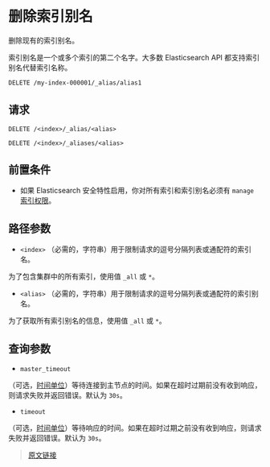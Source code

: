 # 删除索引别名

删除现有的索引别名。

索引别名是一个或多个索引的第二个名字。大多数 Elasticsearch API 都支持索引别名代替索引名称。

```bash
DELETE /my-index-000001/_alias/alias1
```

## 请求

`DELETE /<index>/_alias/<alias>`

`DELETE /<index>/_aliases/<alias>`

## 前置条件

- 如果 Elasticsearch 安全特性启用，你对所有索引和索引别名必须有 `manage` [索引权限](/secure_the_elastic_statck/user_authorization/security_privileges?id=索引权限)。

## 路径参数

- `<index>`
（必需的，字符串）用于限制请求的逗号分隔列表或通配符的索引名。

为了包含集群中的所有索引，使用值 `_all` 或 `*`。

- `<alias>`
（必需的，字符串）用于限制请求的逗号分隔列表或通配符的索引别名。

为了获取所有索引别名的信息，使用值 `_all` 或 `*`。

## 查询参数

- `master_timeout`

（可选，[时间单位](/rest_apis/api_convention/common_options?id=时间单位)）等待连接到主节点的时间。如果在超时过期前没有收到响应，则请求失败并返回错误。默认为 `30s`。

- `timeout`

（可选，[时间单位](/rest_apis/api_convention/common_options?id=时间单位)）等待响应的时间。如果在超时过期之前没有收到响应，则请求失败并返回错误。默认为 `30s`。

> [原文链接](https://www.elastic.co/guide/en/elasticsearch/reference/current/indices-delete-alias.html)
